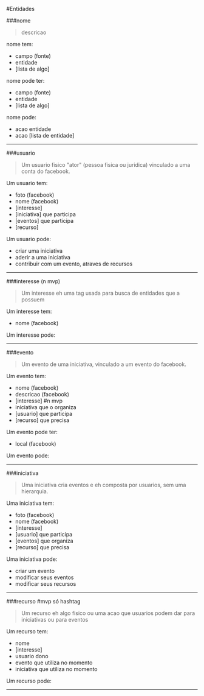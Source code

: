 #Entidades

###nome

>descricao

nome tem:

- campo (fonte)
- entidade
- [lista de algo]

nome pode ter:

- campo (fonte)
- entidade
- [lista de algo]

nome pode:

- acao entidade
- acao [lista de entidade]

----------



###usuario

> Um usuario fisico "ator" (pessoa fisica ou juridica) vinculado a uma conta do facebook.

Um usuario tem:

- foto (facebook)
- nome (facebook)
- [interesse]
- [iniciativa] que participa
- [eventos] que participa
- [recurso]
    
Um usuario pode:

- criar uma iniciativa
- aderir a uma iniciativa
- contribuir com um evento, atraves de recursos 

----------

###interesse (n mvp)
    
> Um interesse eh uma tag usada para busca de entidades que a possuem

Um interesse tem:

- nome (facebook)
    
Um interesse pode:

----------
###evento

> Um evento de uma iniciativa, vinculado a um evento do facebook.

Um evento tem:

- nome (facebook)
- descricao (facebook)
- [interesse] #n mvp
- iniciativa que o organiza
- [usuario] que participa
- [recurso] que precisa

Um evento pode ter:

- local (facebook)    

Um evento pode:


----------
###iniciativa

> Uma iniciativa cria eventos e eh composta por usuarios, sem uma hierarquia. 

Uma iniciativa tem:

- foto (facebook)
- nome (facebook)
- [interesse]
- [usuario] que participa
- [eventos] que organiza
- [recurso]  que precisa

Uma iniciativa pode:

- criar um evento
- modificar seus eventos
- modificar seus recursos

----------
###recurso #mvp só hashtag 

> Um recurso eh algo fisico ou uma acao que usuarios podem dar para iniciativas ou para eventos

Um recurso tem:

- nome 
- [interesse]
- usuario dono
- evento que utiliza no momento
- iniciativa que utiliza no momento

Um recurso pode:

----------



